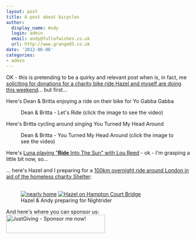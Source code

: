```yaml
---
layout: post
title: A post about bicycles
author:
  display_name: Andy
  login: admin
  email: andy@fullofwishes.co.uk
  url: http://www.grange85.co.uk
date: '2012-06-06'
categories:
- admin
---
```

<p>OK - this is pretending to be a quirky and relevant post when is, in fact, me <a href="http://www.justgiving.com/hazel-andy-nightrider">soliciting for donations for a charity bike ride Hazel and myself are doing this weekend</a>... but first...</p>
<p>Here's Dean & Britta enjoying a ride on their bike for Yo Gabba Gabba<br />
<figure class="caption aligncenter"><a href="http://www.youtube.com/watch?v=F8m7r35O9vg"><img alt="" src="https://media.fullofwishes.co.uk/07-dean_and_britta/pictures/dean-britta_letsride.JPG" title="Dean & Britta - Let&#039;s Ride" /></a><figcaption class="caption-text">Dean & Britta - Let&#039;s Ride (click the image to see the video)</figcaption></figure></p>
<p>Here's Britta cycling around singing You Turned My Head Around<br />
<figure class="caption aligncenter"><a href="http://www.youtube.com/watch?v=h0hYWzO9Lsg"><img alt="" src="https://media.fullofwishes.co.uk/07-dean_and_britta/pictures/dean-britta_turned1.JPG" title="Dean & Britta - You Turned My Head Around" /></a><figcaption class="caption-text">Dean & Britta - You Turned My Head Around (click the image to see the video)</figcaption></figure></p>
<p>Here's <a href="/2011/08/26/audio-luna-play-ride-into-the-sun-with-lou-reed/">Luna playing "<strong>Ride</strong> Into The Sun" with Lou Reed</a> - ok - I'm grasping a little bit now, so...</p>
<p>... here's Hazel and I preparing for a <a href="http://www.justgiving.com/hazel-andy-nightrider">100km overnight ride around London in aid of the homeless charity Shelter</a>:<br />
<figure class="caption aligncenter"><br />
<a href="http://www.flickr.com/photos/grange85/6867666168/" title="nearly home by andyaldridge, on Flickr"><img src="https://farm8.staticflickr.com/7060/6867666168_fedc6e815d_m.jpg" alt="nearly home"></a> <a href="http://www.flickr.com/photos/grange85/6867667952/" title="Hazel on Hampton Court Bridge by andyaldridge, on Flickr"><img src="https://farm8.staticflickr.com/7263/6867667952_4fb7113ae5_m.jpg" alt="Hazel on Hampton Court Bridge"></a><figcaption class="caption-text">Hazel & Andy preparing for Nightrider</figcaption></figure></p>
<p>And here's where you can sponsor us:<br />
<a href='http://www.justgiving.com/hazel-andy-nightrider' title='JustGiving - Sponsor me now!' target='_blank'><img class="aligncenter" src='http://www.justgiving.com/App_Themes/JustGiving/images/badges/badge10.gif' width='270' height='50' alt='JustGiving - Sponsor me now!' /></a></p>
